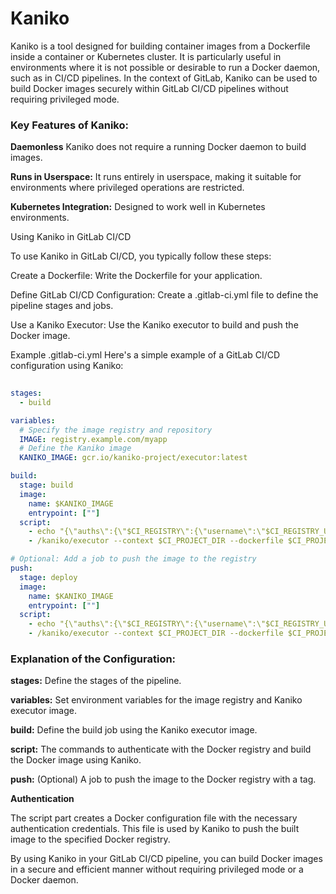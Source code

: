 # Kaniko

Kaniko is a tool designed for building container images from a Dockerfile inside a container or Kubernetes cluster. It is particularly useful in environments where it is not possible or 
desirable to run a Docker daemon, such as in CI/CD pipelines. In the context of GitLab, Kaniko can be used to build Docker images securely within GitLab CI/CD pipelines without requiring privileged mode.

### Key Features of Kaniko:

**Daemonless** Kaniko does not require a running Docker daemon to build images.

**Runs in Userspace:** It runs entirely in userspace, making it suitable for environments where privileged operations are restricted.

**Kubernetes Integration:**  Designed to work well in Kubernetes environments.

Using Kaniko in GitLab CI/CD

To use Kaniko in GitLab CI/CD, you typically follow these steps:

Create a Dockerfile: Write the Dockerfile for your application.

Define GitLab CI/CD Configuration: Create a .gitlab-ci.yml file to define the pipeline stages and jobs.

Use a Kaniko Executor: Use the Kaniko executor to build and push the Docker image.

Example .gitlab-ci.yml Here's a simple example of a GitLab CI/CD configuration using Kaniko:

``` yaml
 
stages:
  - build

variables:
  # Specify the image registry and repository
  IMAGE: registry.example.com/myapp
  # Define the Kaniko image
  KANIKO_IMAGE: gcr.io/kaniko-project/executor:latest

build:
  stage: build
  image:
    name: $KANIKO_IMAGE
    entrypoint: [""]
  script:
    - echo "{\"auths\":{\"$CI_REGISTRY\":{\"username\":\"$CI_REGISTRY_USER\",\"password\":\"$CI_REGISTRY_PASSWORD\"}}}" > /kaniko/.docker/config.json
    - /kaniko/executor --context $CI_PROJECT_DIR --dockerfile $CI_PROJECT_DIR/Dockerfile --destination $IMAGE:$CI_COMMIT_SHA

# Optional: Add a job to push the image to the registry
push:
  stage: deploy
  image:
    name: $KANIKO_IMAGE
    entrypoint: [""]
  script:
    - echo "{\"auths\":{\"$CI_REGISTRY\":{\"username\":\"$CI_REGISTRY_USER\",\"password\":\"$CI_REGISTRY_PASSWORD\"}}}" > /kaniko/.docker/config.json
    - /kaniko/executor --context $CI_PROJECT_DIR --dockerfile $CI_PROJECT_DIR/Dockerfile --destination $IMAGE:latest

```

### Explanation of the Configuration:

**stages:** Define the stages of the pipeline.

**variables:** Set environment variables for the image registry and Kaniko executor image.

**build:** Define the build job using the Kaniko executor image.

**script:** The commands to authenticate with the Docker registry and build the Docker image using Kaniko.

**push:** (Optional) A job to push the image to the Docker registry with a tag.

**Authentication**

The script part creates a Docker configuration file with the necessary authentication credentials. This file is used by Kaniko to push the built image to the specified Docker registry.

By using Kaniko in your GitLab CI/CD pipeline, you can build Docker images in a secure and efficient manner without requiring privileged mode or a Docker daemon.







